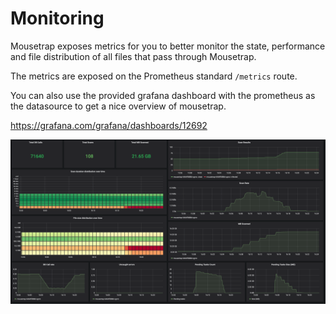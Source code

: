 # Monitoring

Mousetrap exposes metrics for you to better monitor the state, performance and file distribution of all files that pass through Mousetrap.

The metrics are exposed on the Prometheus standard `/metrics` route.

You can also use the provided grafana dashboard with the prometheus as the datasource to get a nice overview of mousetrap.

https://grafana.com/grafana/dashboards/12692

![monitoring dashboard(](https://raw.githubusercontent.com/totango/mousetrap/master/docs/imgs/grafanadashboard.png)
